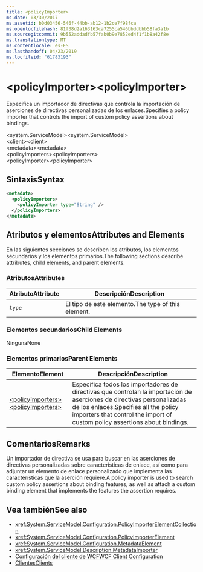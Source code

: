 ```yaml
---
title: <policyImporter>
ms.date: 03/30/2017
ms.assetid: b0d03456-546f-44bb-ab12-1b2ce7f98fca
ms.openlocfilehash: 81f38d2a163163ca7255ca546bbddbbb58fa3a1b
ms.sourcegitcommit: 9b552addadfb57fab0b9e7852ed4f1f1b8a42f8e
ms.translationtype: MT
ms.contentlocale: es-ES
ms.lasthandoff: 04/23/2019
ms.locfileid: "61783193"
---
```

# <a name="policyimporter"></a><span data-ttu-id="7152c-101">\<policyImporter></span><span class="sxs-lookup"><span data-stu-id="7152c-101">\<policyImporter></span></span>
<span data-ttu-id="7152c-102">Especifica un importador de directivas que controla la importación de aserciones de directivas personalizadas de los enlaces.</span><span class="sxs-lookup"><span data-stu-id="7152c-102">Specifies a policy importer that controls the import of custom policy assertions about bindings.</span></span>  
  
 <span data-ttu-id="7152c-103">\<system.ServiceModel></span><span class="sxs-lookup"><span data-stu-id="7152c-103">\<system.ServiceModel></span></span>  
<span data-ttu-id="7152c-104">\<client></span><span class="sxs-lookup"><span data-stu-id="7152c-104">\<client></span></span>  
<span data-ttu-id="7152c-105">\<metadata></span><span class="sxs-lookup"><span data-stu-id="7152c-105">\<metadata></span></span>  
<span data-ttu-id="7152c-106">\<policyImporters></span><span class="sxs-lookup"><span data-stu-id="7152c-106">\<policyImporters></span></span>  
<span data-ttu-id="7152c-107">\<policyImporter></span><span class="sxs-lookup"><span data-stu-id="7152c-107">\<policyImporter></span></span>  
  
## <a name="syntax"></a><span data-ttu-id="7152c-108">Sintaxis</span><span class="sxs-lookup"><span data-stu-id="7152c-108">Syntax</span></span>  
  
```xml  
<metadata>
  <policyImporters>
    <policyImporter type="String" />
  </policyImporters>
</metadata>
```  
  
## <a name="attributes-and-elements"></a><span data-ttu-id="7152c-109">Atributos y elementos</span><span class="sxs-lookup"><span data-stu-id="7152c-109">Attributes and Elements</span></span>  
 <span data-ttu-id="7152c-110">En las siguientes secciones se describen los atributos, los elementos secundarios y los elementos primarios.</span><span class="sxs-lookup"><span data-stu-id="7152c-110">The following sections describe attributes, child elements, and parent elements.</span></span>  
  
### <a name="attributes"></a><span data-ttu-id="7152c-111">Atributos</span><span class="sxs-lookup"><span data-stu-id="7152c-111">Attributes</span></span>  
  
|<span data-ttu-id="7152c-112">Atributo</span><span class="sxs-lookup"><span data-stu-id="7152c-112">Attribute</span></span>|<span data-ttu-id="7152c-113">Descripción</span><span class="sxs-lookup"><span data-stu-id="7152c-113">Description</span></span>|  
|---------------|-----------------|  
|`type`|<span data-ttu-id="7152c-114">El tipo de este elemento.</span><span class="sxs-lookup"><span data-stu-id="7152c-114">The type of this element.</span></span>|  
  
### <a name="child-elements"></a><span data-ttu-id="7152c-115">Elementos secundarios</span><span class="sxs-lookup"><span data-stu-id="7152c-115">Child Elements</span></span>  
 <span data-ttu-id="7152c-116">Ninguna</span><span class="sxs-lookup"><span data-stu-id="7152c-116">None</span></span>  
  
### <a name="parent-elements"></a><span data-ttu-id="7152c-117">Elementos primarios</span><span class="sxs-lookup"><span data-stu-id="7152c-117">Parent Elements</span></span>  
  
|<span data-ttu-id="7152c-118">Elemento</span><span class="sxs-lookup"><span data-stu-id="7152c-118">Element</span></span>|<span data-ttu-id="7152c-119">Descripción</span><span class="sxs-lookup"><span data-stu-id="7152c-119">Description</span></span>|  
|-------------|-----------------|  
|[<span data-ttu-id="7152c-120">\<policyImporters></span><span class="sxs-lookup"><span data-stu-id="7152c-120">\<policyImporters></span></span>](../../../../../docs/framework/configure-apps/file-schema/wcf/policyimporters.md)|<span data-ttu-id="7152c-121">Especifica todos los importadores de directivas que controlan la importación de aserciones de directivas personalizadas de los enlaces.</span><span class="sxs-lookup"><span data-stu-id="7152c-121">Specifies all the policy importers that control the import of custom policy assertions about bindings.</span></span>|  
  
## <a name="remarks"></a><span data-ttu-id="7152c-122">Comentarios</span><span class="sxs-lookup"><span data-stu-id="7152c-122">Remarks</span></span>  
 <span data-ttu-id="7152c-123">Un importador de directiva se usa para buscar en las aserciones de directivas personalizadas sobre características de enlace, así como para adjuntar un elemento de enlace personalizado que implementa las características que la aserción requiere.</span><span class="sxs-lookup"><span data-stu-id="7152c-123">A policy importer is used to search custom policy assertions about binding features, as well as attach a custom binding element that implements the features the assertion requires.</span></span>  
  
## <a name="see-also"></a><span data-ttu-id="7152c-124">Vea también</span><span class="sxs-lookup"><span data-stu-id="7152c-124">See also</span></span>

- <xref:System.ServiceModel.Configuration.PolicyImporterElementCollection>
- <xref:System.ServiceModel.Configuration.PolicyImporterElement>
- <xref:System.ServiceModel.Configuration.MetadataElement>
- <xref:System.ServiceModel.Description.MetadataImporter>
- [<span data-ttu-id="7152c-125">Configuración del cliente de WCF</span><span class="sxs-lookup"><span data-stu-id="7152c-125">WCF Client Configuration</span></span>](../../../../../docs/framework/wcf/feature-details/client-configuration.md)
- [<span data-ttu-id="7152c-126">Clientes</span><span class="sxs-lookup"><span data-stu-id="7152c-126">Clients</span></span>](../../../../../docs/framework/wcf/feature-details/clients.md)
